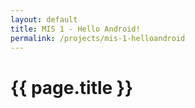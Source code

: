 ```yaml
---
layout: default
title: MIS 1 - Hello Android!
permalink: /projects/mis-1-helloandroid
---
```

# {{ page.title }}
